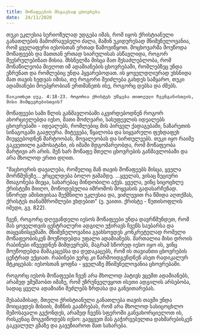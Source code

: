 ```yaml
---
title: მოწაფეების მსგავსად ცხოვრება
date:  24/11/2020
---
```


თუკი ეკლესია სერიოზულად უდგება იმას, რომ იყოს ქრისტიანული განათლების მამოძრავებელი ძალა, მაშინ უკიდურესად მნიშვნელოვანია, რომ ყველაფერი იესოსთან ერთად წამოვიწყოთ. მოცხოვარმა მოუწოდა მოწაფეებს და მათთან ერთად სიარულისას ასწავლიდა, როგორ შეესრულებინათ მისია. მხსნელმა მისცა მათ შესაძლებლობა, რომ მონაწილეობა მიეღოთ იმ ადამიანების ცხოვრებაში, რომლებზეც უნდა ეზრუნათ და რომლებიც უნდა ჰყვარებოდათ. ის ყოველდღიურად უხსნიდა მათ თავის ხედვას იმისა, თუ როგორი შეიძლება გახდეს სამყარო, თუკი ადამიანები მოეპყრობიან ერთმანეთს ისე, როგორც დებსა და ძმებს.

`წაიკითხეთ ლუკ. 4:18-23. როგორია ქრისტეს უწყება თითოეული ჩვენგანისთვის, მისი მიმდევრებისთვის?`

მოწაფეები სამი წლის განმავლობაში აკვირდებოდნენ როგორ ახორციელებდა იესო, მათი მოძღვარი, სასუფევლის იდეალებს ცხოვრებაში - იდეალებს, რომლებიც მის პირველ ქადაგებაში, ნაზარეთის სინაგოგაში გააჟღერა. მიტევება, წყალობა და სიყვარული ფეხდაფეხ მიუყვებოდნენ მარტოობას, მოვალეობას და სირთულეებს. თუკი იყო რაიმე გაკვეთილი გამოსატანი, ის იმაში მდგომარეობდა, რომ მოწაფეობა მარტივი არ არის. შენ ხარ მოწაფე მთელი ცხოვრების განმავლობაში და არა მხოლოდ ერთი დღით.

"მაცხოვრის დავალება, რომელიც მან თავის მოწაფეებს მისცა, ყველა მორწმუნეზე… ვრცელდება ბოლო ჟამამდე. …ყველას, ვისაც ზეციური შთაგონება მიეცა, სახარებაც მინდობილი აქვს. ყველა, ვინც სიცოცხლე ქრისტეში მიიღო, მოწოდებულია იშრომოს მოყვასის გადასარჩენად. სწორედ ამისთვისაა შექმნილი ეკლესია და, ვიძლევით რა წმიდა აღთქმას, ქრისტეს თანამშრომლები ვხდებით" (ე. უაითი. ქრისტე - წუთისოფლის იმედი, გვ. 822).

ჩვენ, როგორც დღევანდელი იესოს მოწაფეები უნდა დავრწმუნდეთ, რომ მას ყოველთვის ცენტრალური ადგილი უჭირავს ჩვენს საუბარსა და თაყვანისცემაში. მნიშვნელოვანია გვახსოვდეს კონკრეტულად რომელი მოწაფეობისკენ მოუწოდებდა უფალი ადამიანებს. მართალია მისი დროის რაბინები იწვევდნენ მიმდევრებს, მაგრამ სწორედ იესო იყო ის, ვინც მოუწოდებდა მამაკაცებსა და დედაკაცებს, რომ ის თავიანთი ცხოვრების ცენტრად ექციათ. რაბინები ვერც კი წარმოიდგენდნენ ასეთ რადიკალურ მტკიცებას: იესოსთან ყოფნა - ყველაზე მნიშვნელოვანია ცხოვრებაში.

როგორც იესოს მოწაფეები ჩვენ არა მხოლოდ პატივს ვცემთ ადამიანებს, არამედ ვმუშაობთ იმაზე, რომ უზრუნველვყოთ ისეთი ადგილის არსებობა, სადაც ყველა ადამიანი შეძლებს ზრდასა და განვითარებას.

შესაბამისად, მთელი ქრისტიანული განათლება თავის თავში უნდა მოიცავდეს მისიის, მიზნის გააზრებას, რომ არა მხოლოდ სასიცოცხლო შემოსავალი გვქონდეს, არამედ ჩვენს სფეროში განვახორციელოთ ის, რისკენაც მოგვიწოდებს იესო: გავყვეთ მას გაჭირვებულთა დახმარებისკენ გაკვალულ გზაზე და გავუზიაროთ მათ სახარება.